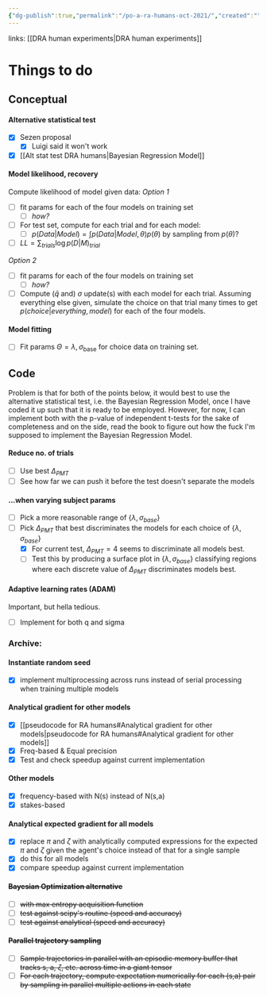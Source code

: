 ```yaml
---
{"dg-publish":true,"permalink":"/po-a-ra-humans-oct-2021/","created":"","updated":""}
---
```


links: [[DRA human experiments\|DRA human experiments]]

# Things to do
## Conceptual
#### Alternative statistical test
- [x] Sezen proposal
	- [x] Luigi said it won't work
- [x] [[Alt stat test DRA humans\|Bayesian Regression Model]]

#### Model likelihood, recovery
Compute likelihood of model given data:
*Option 1*
- [ ] fit params for each of the four models on training set
	- [ ] *how?*
- [ ] For test set, compute for each trial and for each model:
	- [ ] $p(Data|Model) = \int{p(Data|Model,\theta) p(\theta)}$ by sampling from $p(\theta)$?
- [ ] $LL=\sum_{trials} \log{p(D|M)_{trial}}$

*Option 2*
- [ ] fit params for each of the four models on training set
	- [ ] *how?*
- [ ] Compute ($\bar{q}$ and) $\sigma$ update(s) with each model for each trial. Assuming everything else given, simulate the choice on that trial many times to get $p(choice|everything, model)$ for each of the four models.

#### Model fitting
- [ ] Fit params $\Theta={\lambda,\sigma_\text{base}}$ for choice data on training set.


## Code
Problem is that for both of the points below, it would best to use the alternative statistical test, i.e. the Bayesian Regression Model, once I have coded it up such that it is ready to be employed. However, for now, I can implement both with the p-value of independent t-tests for the sake of completeness and on the side, read the book to figure out how the fuck I'm supposed to implement the Bayesian Regression Model.

#### Reduce no. of trials
- [ ] Use best $\Delta_{PMT}$
- [ ] See how far we can push it before the test doesn't separate the models

#### ...when varying subject params
- [ ] Pick a more reasonable range of $\{\lambda, \sigma_{base}\}$
- [ ] Pick $\Delta_{PMT}$ that best discriminates the models for each choice of $\{\lambda, \sigma_{base}\}$
	- [x] For current test, $\Delta_{PMT}=4$ seems to discriminate all models best.
	- [ ] Test this by producing a surface plot in $\{\lambda, \sigma_{base}\}$ classifying regions where each discrete value of $\Delta_{PMT}$ discriminates models best.

#### Adaptive learning rates (ADAM)
Important, but hella tedious.
- [ ] Implement for both q and sigma


### Archive:
#### Instantiate random seed
- [x] implement multiprocessing across runs instead of serial processing when training multiple models

#### Analytical gradient for other models
- [x] [[pseudocode for RA humans#Analytical gradient for other models\|pseudocode for RA humans#Analytical gradient for other models]]
- [x] Freq-based & Equal precision
- [x] Test and check speedup against current implementation

#### Other models
- [x] frequency-based with N(s) instead of N(s,a)
- [x] stakes-based

#### Analytical expected gradient for all models
- [x] replace $\pi$ and $\zeta$ with analytically computed expressions for the expected $\pi$ and $\zeta$ given the agent's choice instead of that for a single sample
- [x] do this for all models
- [x] compare speedup against current implementation

#### ~~Bayesian Optimization alternative~~
- [ ] ~~with max entropy acquisition function~~
- [ ] ~~test against scipy's routine (speed and accuracy)~~
- [ ] ~~test against analytical (speed and accuracy)~~

#### ~~Parallel trajectory sampling~~
- [ ] ~~Sample trajectories in parallel with an episodic memory buffer that tracks s, a, $\zeta$, etc. across time in a giant tensor~~
- [ ] ~~For each trajectory, compute expectation numerically for each (s,a) pair by sampling in parallel multiple actions in each state~~